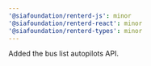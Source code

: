 ```yaml
---
'@siafoundation/renterd-js': minor
'@siafoundation/renterd-react': minor
'@siafoundation/renterd-types': minor
---
```


Added the bus list autopilots API.
